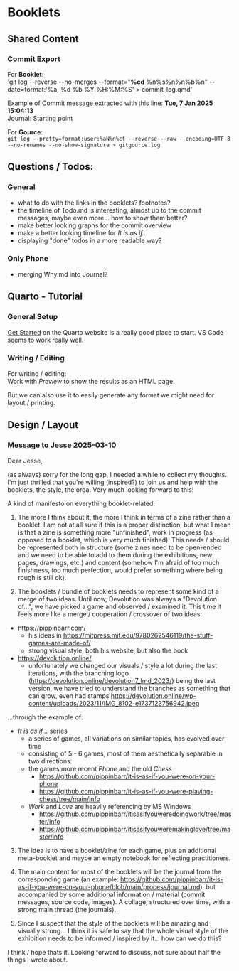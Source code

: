# Booklets

## Shared Content

### Commit Export

For **Booklet**:  
'git log --reverse --no-merges --format="**%cd**  %n%s%n%n%b%n" --date=format:'%a, %d %b %Y %H:%M:%S' > commit_log.qmd'

Example of Commit message extracted with this line:
**Tue, 7 Jan 2025 15:04:13**  
Journal: Starting point 

For **Gource**:  
`git log --pretty=format:user:%aN%n%ct --reverse --raw --encoding=UTF-8 --no-renames --no-show-signature > gitgource.log`

## Questions / Todos:

### General
- what to do with the links in the booklets? footnotes?
- the timeline of Todo.md is interesting, almost up to the commit messages, maybe even more... how to show them better?
- make better looking graphs for the commit overview
- make a better looking timeline for *It is as if...*
- displaying "done" todos in a more readable way?

### Only Phone
- merging Why.md into Journal?

## Quarto - Tutorial

### General Setup

[Get Started](https://quarto.org/docs/get-started/hello/vscode.html) on the Quarto website is a really good place to start. VS Code seems to work really well.

### Writing / Editing

For writing / editing:  
Work with *Preview* to show the results as an HTML page.

But we can also use it to easily generate any format we might need for layout / printing.

## Design / Layout

### Message to Jesse 2025-03-10

Dear Jesse,

(as always) sorry for the long gap, I needed a while to collect my thoughts. I'm just thrilled that you're willing (inspired?) to join us and help with the booklets, the style, the orga. Very much looking forward to this!

A kind of manifesto on everything booklet-related:

1) The more I think about it, the more I think in terms of a zine rather than a booklet. I am not at all sure if this is a proper distinction, but what I mean is that a zine is something more "unfinished", work in progress (as opposed to a booklet, which is very much finished). This needs / should be represented both in structure (some zines need to be open-ended and we need to be able to add to them during the exhibitions, new pages, drawings, etc.) and content (somehow I'm afraid of too much finishness, too much perfection, would prefer something where being rough is still ok).

2) The booklets / bundle of booklets needs to represent some kind of a merge of two ideas. Until now, Devolution was always a "Devolution of...", we have picked a game and observed / examined it. This time it feels more like a merge / cooperation / crossover of two ideas:

- https://pippinbarr.com/
	- his ideas in https://mitpress.mit.edu/9780262546119/the-stuff-games-are-made-of/
	- strong visual style, both his website, but also the book
- https://devolution.online/
	- unfortunately we changed our visuals / style a lot during the last iterations, with the branching logo (https://devolution.online/devolution7_lmd_2023/) being the last version, we have tried to understand the branches as something that can grow, even had stamps https://devolution.online/wp-content/uploads/2023/11/IMG_8102-e1737123756942.jpeg

...through the example of:

- *It is as if...* series
	- a series of games, all variations on similar topics, has evolved over time
	- consisting of 5 - 6 games, most of them aesthetically separable in two directions:
	- the games more recent *Phone* and the old *Chess*
		- https://github.com/pippinbarr/it-is-as-if-you-were-on-your-phone
		- https://github.com/pippinbarr/it-is-as-if-you-were-playing-chess/tree/main/info
	- *Work* and *Love* are heavily referencing by MS Windows
		- https://github.com/pippinbarr/itisasifyouweredoingwork/tree/master/info
		- https://github.com/pippinbarr/itisasifyouweremakinglove/tree/master/info

3) The idea is to have a booklet/zine for each game, plus an additional meta-booklet and maybe an empty notebook for reflecting practitioners.

4) The main content for most of the booklets will be the journal from the corresponding game (an example: https://github.com/pippinbarr/it-is-as-if-you-were-on-your-phone/blob/main/process/journal.md), but accompanied by some additional information / material (commit messages, source code, images). A collage, structured over time, with a strong main thread (the journals).

5) Since I suspect that the style of the booklets will be amazing and visually strong... I think it is safe to say that the whole visual style of the exhibition needs to be informed / inspired by it... how can we do this?

I think / hope thats it. 
Looking forward to discuss, not sure about half the things I wrote about.
